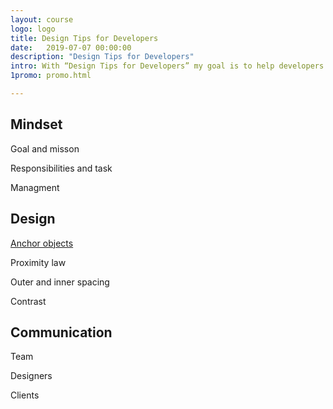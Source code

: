 ```yaml
---
layout: course
logo: logo
title: Design Tips for Developers
date:   2019-07-07 00:00:00
description: "Design Tips for Developers"
intro: With “Design Tips for Developers” my goal is to help developers and designers earn more by making work better. Following  tips about tasks, design, designers and clients can increase the qulity of work, presentation, understanding of colegues and clients. 
1promo: promo.html

---
```


<!--## Important in 2 minutes-->

<!--Mission is to bring benefit by acomplishing the project goal. Be useful to the client. If client does not see the benefit, sell more.

<!--Developers, designers and managers are equal part of the team. Both participate and resposible for the final result. Final result is a workig product, page, app or service.-->


## Mindset

Goal and misson

Responsibilities and task

Managment

## Design

<a href="ddt/anchorobjects.html">Anchor objects</a>

Proximity law 

Outer and inner spacing

Contrast

## Communication

Team

Designers

Clients


